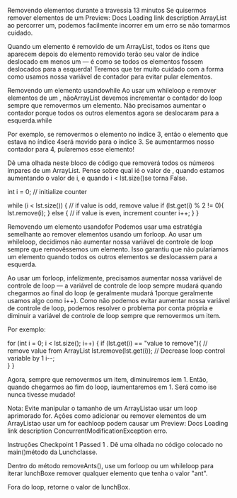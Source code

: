 Removendo elementos durante a travessia
13 minutos
Se quisermos remover elementos de um
Preview: Docs Loading link description
ArrayList
ao percorrer um, podemos facilmente incorrer em um erro se não tomarmos cuidado.

Quando um elemento é removido de um ArrayList, todos os itens que aparecem depois do elemento removido terão seu valor de índice deslocado em menos um — é como se todos os elementos fossem deslocados para a esquerda! Teremos que ter muito cuidado com a forma como usamos nossa variável de contador para evitar pular elementos.

Removendo um elemento usandowhile
Ao usar um whileloop e remover elementos de um , nãoArrayList devemos incrementar o contador do loop sempre que removermos um elemento. Não precisamos aumentar o contador porque todos os outros elementos agora se deslocaram para a esquerda.while

Por exemplo, se removermos o elemento no índice 3, então o elemento que estava no índice 4será movido para o índice 3. Se aumentarmos nosso contador para 4, pularemos esse elemento!

Dê uma olhada neste bloco de código que removerá todos os números ímpares de um ArrayList. Pense sobre qual ié o valor de , quando estamos aumentando o valor de i, e quando i < lst.size()se torna False.

int i = 0; // initialize counter

while (i < lst.size()) {
  // if value is odd, remove value
  if (lst.get(i) % 2 != 0){
    lst.remove(i);
  } else {
    // if value is even, increment counter
    i++;
  }
}

Removendo um elemento usandofor
Podemos usar uma estratégia semelhante ao remover elementos usando um forloop. Ao usar um whileloop, decidimos não aumentar nossa variável de controle de loop sempre que removêssemos um elemento. Isso garantiu que não pularíamos um elemento quando todos os outros elementos se deslocassem para a esquerda.

Ao usar um forloop, infelizmente, precisamos aumentar nossa variável de controle de loop — a variável de controle de loop sempre mudará quando chegarmos ao final do loop (e geralmente mudará 1porque geralmente usamos algo como i++). Como não podemos evitar aumentar nossa variável de controle de loop, podemos resolver o problema por conta própria e diminuir a variável de controle de loop sempre que removermos um item.

Por exemplo:

for (int i = 0; i < lst.size(); i++) {
  if (lst.get(i) == "value to remove"){
    // remove value from ArrayList
    lst.remove(lst.get(i));
    // Decrease loop control variable by 1
    i--;    
  }
}

Agora, sempre que removermos um item, diminuiremos iem 1. Então, quando chegarmos ao fim do loop, iaumentaremos em 1. Será como ise nunca tivesse mudado!

Nota: Evite manipular o tamanho de um ArrayListao usar um loop aprimorado for. Ações como adicionar ou remover elementos de um ArrayListao usar um for eachloop podem causar um
Preview: Docs Loading link description
ConcurrentModificationException
erro.

Instruções
Checkpoint 1 Passed
1 .
Dê uma olhada no código colocado no main()método da Lunchclasse.

Dentro do método removeAnts(), use um forloop ou um whileloop para iterar lunchBoxe remover qualquer elemento que tenha o valor "ant".

Fora do loop, retorne o valor de lunchBox.